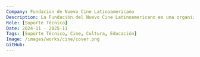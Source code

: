 ```yaml
---
Company: Fundacion de Nuevo Cine Latinoamericano
Description: La Fundación del Nuevo Cine Latinoamericano es una organización sin fines de lucro dedicada a promover y apoyar la producción, distribución y exhibición del cine latinoamericano. Fundada en 1986, la fundación trabaja para preservar la diversidad cultural y fomentar el desarrollo del cine en la región a través de diversas iniciativas, incluyendo festivales de cine, talleres, y programas de formación para cineastas emergentes.
Role: [Soporte Técnico]
Date: 2024-11 - 2025-11
Tags: [Soporte Técnico, Cine, Cultura, Educación]
Image: /images/works/cine/cover.png
GitHub:
---
```

